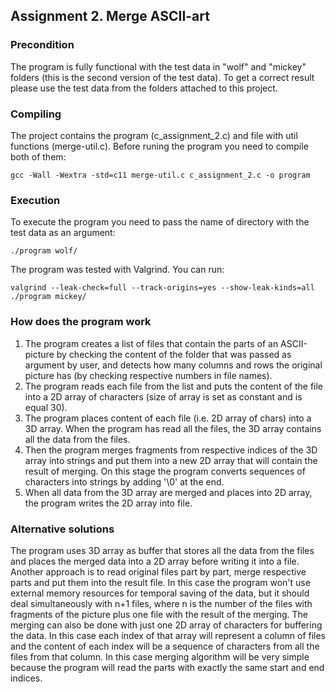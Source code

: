 ## Assignment 2. Merge	ASCII-art	

### Precondition
The program is fully functional with the test data in "wolf" and "mickey" folders (this is the second version of the test data). To get a correct result please use the test data from the folders attached to this project. 

### Compiling
The project contains the program (c_assignment_2.c) and file with util functions (merge-util.c). Before runing the program you need to compile both of them:

`gcc -Wall -Wextra -std=c11 merge-util.c c_assignment_2.c -o program`

### Execution
To execute the program you need to pass the name of directory with the test data as an argument:

`./program wolf/`

The program was tested with Valgrind. You can run:

`valgrind --leak-check=full --track-origins=yes --show-leak-kinds=all ./program mickey/`

### How does the program work
1. The program creates a list of files that contain the parts of an ASCII-picture by checking the content of the folder that was passed as argument by user, and detects how many columns and rows the original picture has (by checking respective numbers in file names).
2. The program reads each file from the list and puts the content of the file into a 2D array of characters (size of array is set as constant and is equal 30). 
3. The program places content of each file (i.e. 2D array of chars) into a 3D array. When the program has read all the files, the 3D array contains all the data from the files.
4. Then the program merges fragments from respective indices of the 3D array into strings and put them into a new 2D array that will contain the result of merging. On this stage the program converts sequences of characters into strings by adding '\0' at the end.
5. When all data from the 3D array are merged and places into 2D array, the program writes the 2D array into file. 

### Alternative solutions
The program uses 3D array as buffer that stores all the data from the files and places the merged data into a 2D array before writing it into a file. Another approach is to read original files part by part, merge respective parts and put them into the result file. In this case the program won't use external memory resources for temporal saving of the data, but it should deal simultaneously with n+1 files, where n is the number of the files with fragments of the picture plus one file with the result of the merging. 
The merging can also be done with just one 2D array of characters for buffering the data. In this case each index of that array will represent a column of files and the content of each index will be a sequence of characters from all the files from that column. In this case merging algorithm will be very simple because the program will read the parts with exactly the same start and end indices. 

